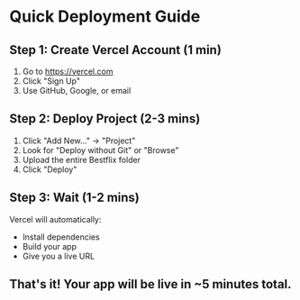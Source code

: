 # Quick Deployment Guide

## Step 1: Create Vercel Account (1 min)
1. Go to https://vercel.com
2. Click "Sign Up" 
3. Use GitHub, Google, or email

## Step 2: Deploy Project (2-3 mins)
1. Click "Add New..." → "Project"
2. Look for "Deploy without Git" or "Browse"
3. Upload the entire Bestflix folder
4. Click "Deploy"

## Step 3: Wait (1-2 mins)
Vercel will automatically:
- Install dependencies
- Build your app
- Give you a live URL

## That's it! Your app will be live in ~5 minutes total.
